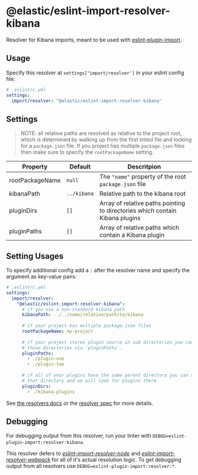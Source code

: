 # @elastic/eslint-import-resolver-kibana

Resolver for Kibana imports, meant to be used with [eslint-plugin-import](https://github.com/benmosher/eslint-plugin-import).

## Usage

Specify this resolver at `settings["import/resolver']` in your eslint config file:

```yml
# .eslintrc.yml
settings:
  import/resolver: "@elastic/eslint-import-resolver-kibana"
```

## Settings

> NOTE: all relative paths are resolved as relative to the project root, which is determined by walking up from the first linted file and looking for a `package.json` file. If you project has multiple `package.json` files then make sure to specify the `rootPackageName` setting.

Property | Default | Descritpion
-------- | ------- | -----------
rootPackageName | `null` | The `"name"` property of the root `package.json` file
kibanaPath | `../kibana` | Relative path to the kibana root
pluginDirs | `[]` | Array of relative paths pointing to directories which contain Kibana plugins
pluginPaths | `[]` | Array of relative paths which contain a Kibana plugin

## Setting Usages
To specify additional config add a `:` after the resolver name and specify the argument as key-value pairs:

```yml
# .eslintrc.yml
settings:
  import/resolver:
    "@elastic/eslint-import-resolver-kibana":
      # if you use a non-standard kibana path
      kibanaPath: ../../some/relative/path/to/kibana
      
      # if your project has multiple package.json files
      rootPackageName: my-project
      
      # if your project stores plugin source in sub directories you can specify
      # those directories via `pluginPaths`.
      pluginPaths:
        - ./plugin-one
        - ./plugin-two
        
      # if all of your plugins have the same parent directory you can specify
      # that directory and we will look for plugins there
      pluginDirs:
        - ./kibana-plugins
```

See [the resolvers docs](https://github.com/benmosher/eslint-plugin-import#resolvers) or the [resolver spec](https://github.com/benmosher/eslint-plugin-import/blob/master/resolvers/README.md#resolvesource-file-config---found-boolean-path-string-) for more details.

## Debugging

For debugging output from this resolver, run your linter with `DEBUG=eslint-plugin-import:resolver:kibana`.

This resolver defers to [*eslint-import-resolver-node*](https://www.npmjs.com/package/eslint-import-resolver-node) and [*eslint-import-resolver-webpack*](https://www.npmjs.com/package/eslint-import-resolver-webpack) for all of it's actual resolution logic. To get debugging output from all resolvers use `DEBUG=eslint-plugin-import:resolver:*`.
